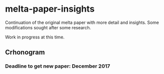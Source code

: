# melta-paper-insights

Continuation of the original melta paper with more detail and insights. Some modifications sought after some research.

Work in progress at this time.

## Crhonogram 

### Deadline to get new paper: December 2017

